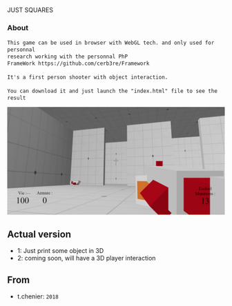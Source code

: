 JUST SQUARES
### About

```
This game can be used in browser with WebGL tech. and only used for personnal 
research working with the personnal PhP 
FrameWork https://github.com/cerb3re/Framework

It's a first person shooter with object interaction.

You can download it and just launch the "index.html" file to see the result
```
![alt text](https://github.com/cerb3re/justSquare_WebGL/blob/master/public_html/assets/images/ingame.jpg)

## Actual version

- 1: Just print some object in 3D
- 2: coming soon, will have a 3D player interaction 

## From

- t.chenier: `2018`